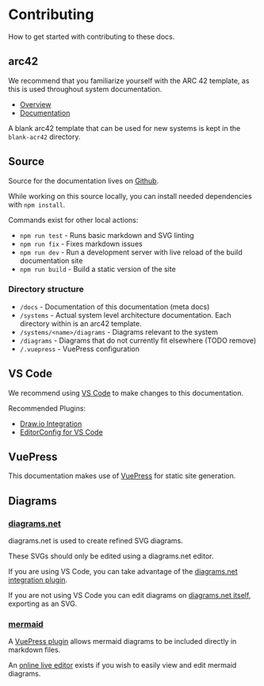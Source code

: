 # Contributing

How to get started with contributing to these docs.

## arc42

We recommend that you familiarize yourself with the ARC 42 template, as this is used throughout system documentation.

- [Overview](https://arc42.org/overview/)
- [Documentation](https://docs.arc42.org/home/)

A blank arc42 template that can be used for new systems is kept in the `blank-acr42` directory.

## Source

Source for the documentation lives on [Github](https://github.com/wmde/wikidata-wikibase-architecture).

While working on this source locally, you can install needed dependencies with `npm install`.

Commands exist for other local actions:

- `npm run test` - Runs basic markdown and SVG linting
- `npm run fix` - Fixes markdown issues
- `npm run dev` - Run a development server with live reload of the build documentation site
- `npm run build` - Build a static version of the site

### Directory structure

- `/docs` - Documentation of this documentation (meta docs)
- `/systems` - Actual system level architecture documentation. Each directory within is an arc42 template.
- `/systems/<name>/diagrams` - Diagrams relevant to the system
- `/diagrams` - Diagrams that do not currently fit elsewhere (TODO remove)
- `/.vuepress` - VuePress configuration

## VS Code

We recommend using [VS Code](https://code.visualstudio.com/) to make changes to this documentation.

Recommended Plugins:

- [Draw.io Integration](https://marketplace.visualstudio.com/items?itemName=hediet.vscode-drawio)
- [EditorConfig for VS Code](https://marketplace.visualstudio.com/items?itemName=EditorConfig.EditorConfig)

## VuePress

This documentation makes use of [VuePress](https://vuepress.vuejs.org/) for static site generation.

## Diagrams

### [diagrams.net](https://github.com/jgraph/drawio)

diagrams.net is used to create refined SVG diagrams.

These SVGs should only be edited using a diagrams.net editor.

If you are using VS Code, you can take advantage of the [diagrams.net integration plugin](https://marketplace.visualstudio.com/items?itemName=hediet.vscode-drawio).

If you are not using VS Code you can edit diagrams on [diagrams.net itself](https://www.diagrams.net/), exporting as an SVG.

### [mermaid](https://mermaid-js.github.io/mermaid/#/)

A [VuePress plugin](https://vuepress-plugin-mermaidjs.efrane.com/) allows mermaid diagrams to be included directly in markdown files.

An [online live editor](https://mermaid-js.github.io/mermaid-live-editor/) exists if you wish to easily view and edit mermaid diagrams.
